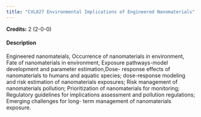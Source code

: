 ```yaml
---
title: "CVL827 Environmental Implications of Engineered Nanomaterials"
---
```

**Credits:** 2 (2-0-0)

#### Description
Engineered nanomateials, Occurrence of nanomaterials in environment, Fate of nanomaterials in environment, Exposure pathways-model development and parameter estimation,Dose- response effects of nanomaterials to humans and aquatic species; dose-response modeling and risk estimation of nanomaterials exposures; Risk management of nanomaterials pollution; Prioritization of nanomaterials for monitoring; Regulatory guidelines for implications assessment and pollution regulations; Emerging challenges for long- term management of nanomaterials exposure.